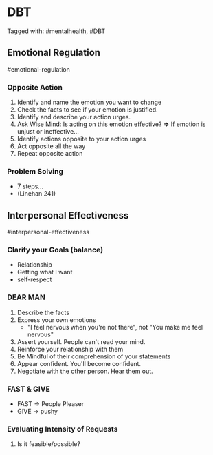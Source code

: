 # DBT
Tagged with: #mentalhealth, #DBT

## Emotional Regulation
#emotional-regulation
### Opposite Action
1. Identify and name the emotion you want to change
2. Check the facts to see if your emotion is justified.
3. Identify and describe your action urges.
4. Ask Wise Mind: Is acting on this emotion effective?
	**=>** If emotion is unjust or ineffective...
5. Identify actions opposite to your action urges
6. Act opposite all the way
7. Repeat opposite action

### Problem Solving
- 7 steps...
- (Linehan 241)

## Interpersonal Effectiveness
#interpersonal-effectiveness

### Clarify your Goals (balance)
- Relationship
- Getting what I want
- self-respect

### DEAR MAN
1. Describe the facts
2. Express your own emotions
	- "I feel nervous when you're not there", not "You make me feel nervous"
3. Assert yourself. People can't read your mind.
4. Reinforce your relationship with them
5. Be Mindful of their comprehension of your statements
6. Appear confident. You'll become confident.
7. Negotiate with the other person. Hear them out.

### FAST & GIVE
- FAST -> People Pleaser
- GIVE -> pushy

### Evaluating Intensity of Requests
1. Is it feasible/possible?